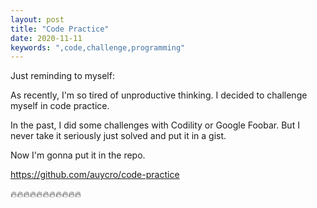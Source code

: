 ```yaml
---
layout: post
title: "Code Practice"
date: 2020-11-11
keywords: ",code,challenge,programming"
---
```


Just reminding to myself:

As recently, I'm so tired of unproductive thinking.
I decided to challenge myself in code practice.

In the past, I did some challenges with Codility or Google Foobar.
But I never take it seriously just solved and put it in a gist.

Now I'm gonna put it in the repo.

https://github.com/auycro/code-practice

🔥🔥🔥🔥🔥🔥🔥🔥🔥🔥🔥
